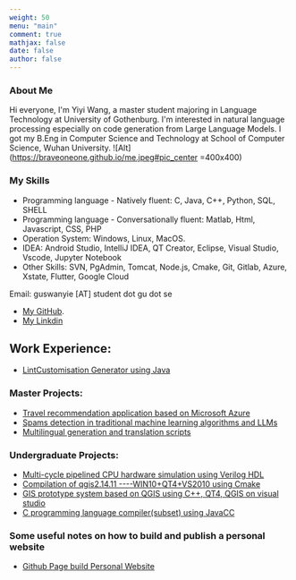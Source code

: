 ```yaml
---
weight: 50
menu: "main"
comment: true
mathjax: false
date: false
author: false
---
```

### About Me
Hi everyone, I'm Yiyi Wang, a master student majoring in Language Technology at University of Gothenburg. I'm interested in natural language processing especially on code generation from Large Language Models. I got my B.Eng in Computer Science and Technology at School of Computer Science, Wuhan University.
![Alt](https://braveoneone.github.io/me.jpeg#pic_center =400x400)
### My Skills
* Programming language - Natively fluent: C, Java, C++, Python, SQL, SHELL
* Programming language - Conversationally fluent:  Matlab, Html, Javascript, CSS, PHP
* Operation System: Windows, Linux, MacOS.
* IDEA: Android Studio, IntelliJ IDEA, QT Creator, Eclipse, Visual Studio, Vscode, Jupyter Notebook
* Other Skills: SVN, PgAdmin, Tomcat, Node.js, Cmake, Git, Gitlab, Azure, Xstate, Flutter, Google Cloud

Email: guswanyie [AT] student dot gu dot se
* [My GitHub](https://github.com/Braveoneone).
* [My Linkdin](https://www.linkedin.com/in/yiyi-wang-0551b7179/)

## Work Experience:
* [LintCustomisation Generator using Java](https://github.com/Braveoneone/LintCustomisation/tree/main)
<!-- ![LintCustomisation Generator](https://github.com/Braveoneone/LintCustomisation/tree/main) -->
### Master Projects:
* [Travel recommendation application based on Microsoft Azure](https://github.com/Braveoneone/final-project-dialogue-system2/blob/main/README.md)
* [Spams detection in traditional machine learning algorithms and LLMs](https://github.com/Braveoneone/Machine-learning-for-statistical-NLP-Advanced-LT2326-LT2926/blob/main/Report%20LTR%20Yiyi%20Wang.pdf)
* [Multilingual generation and translation scripts](https://github.com/Braveoneone/computational_syntax)
### Undergraduate Projects:
* [Multi-cycle pipelined CPU hardware simulation using Verilog HDL](https://braveoneone.github.io/cpuVHDL.pdf)
* [Compilation of qgis2.14.11 ----WIN10+QT4+VS2010 using Cmake](https://braveoneone.github.io/GIS11.pdf)
* [GIS prototype system based on QGIS using C++, QT4, QGIS on visual studio](https://braveoneone.github.io/GIS12.pdf)
* [C programming language compiler(subset) using JavaCC](https://braveoneone.github.io/javacc.pdf)
### Some useful notes on how to build and publish a personal website
* [Github Page build Personal Website](https://braveoneone.github.io/post/github-hugo/)

